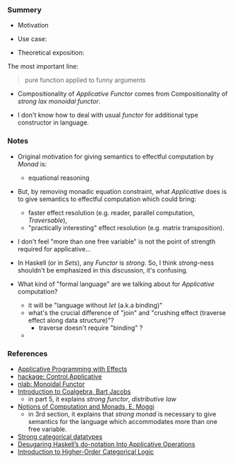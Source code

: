 <!--
{
  "title": "Applicative Functor (a.k.a. Strong Lax Monoidal Functor)",
  "date": "2016-05-05T04:13:43.000Z",
  "category": "",
  "tags": [
    "haskell",
    "category-theory"
  ],
  "draft": true
}
-->

### Summery

- Motivation

- Use case:

- Theoretical exposition:


The most important line:

> pure function applied to funny arguments 


- Compositionality of _Applicative Functor_ comes from Compositionality of _strong lax monoidal functor_.

- I don't know how to deal with usual _functor_ for additional type constructor in language.

### Notes

- Original motivation for giving semantics to effectful computation by _Monad_ is:
  - equational reasoning
- But, by removing monadic equation constraint, what _Applicative_ does is to give semantics to effectful computation which could bring:
  - faster effect resolution (e.g. reader, parallel computation, _Traversable_),
  - "practically interesting" effect resolution (e.g. matrix transposition).
- I don't feel "more than one free variable" is not the point of strength required for applicative...

- In Haskell (or in $Sets$), any _Functor_ is _strong_. So, I think _strong_-ness shouldn't be emphasized in this discussion, it's confusing.

- What kind of "formal language" are we talking about for _Applicative_ computation?
  - it will be "language without _let_ (a.k.a binding)"
  - what's the crucial difference of "join" and "crushing effect (traverse effect along data structure)"?
    - traverse doesn't require "binding" ?
  - 

### References

- [Applicative Programming with Effects](http://www.staff.city.ac.uk/~ross/papers/Applicative.html)
- [hackage: Control.Applicative](http://hackage.haskell.org/package/base-4.8.2.0/docs/Control-Applicative.html)
- [nlab: Monoidal Functor](https://ncatlab.org/nlab/show/monoidal+functor)
- [Introduction to Coalgebra, Bart Jacobs](http://www.cs.ru.nl/B.Jacobs/CLG/JacobsCoalgebraIntro.pdf)
  - in part 5, it explains _strong functor_, _distributive law_ 
- [Notions of Computation and Monads, E. Moggi]()
  - in 3rd section, it explains that _strong monad_ is necessary to give semantics for the language which accommodates more than one free variable.
- [Strong categorical datatypes](http://www.sciencedirect.com/science/article/pii/0304397594000995)
- [Desugaring Haskell’s do-notation Into Applicative Operations](http://research.microsoft.com/en-us/um/people/simonpj/papers/list-comp/applicativedo.pdf)
- [Introduction to Higher-Order Categorical Logic](http://www.amazon.com/Introduction-Higher-Order-Categorical-Cambridge-Mathematics/dp/0521356539)